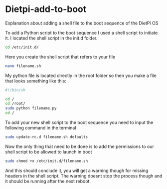 # Dietpi-add-to-boot
Explanation about adding a shell file to the boot sequence of the DietPi OS


To add a Python script to the boot sequence I used a shell script to initiate it.
I located the shell script in the init.d folder.

```bash
cd /etc/init.d/
```

Here you create the shell script that refers to your file

```bash
nano filename.sh
```

My python file is located directly in the root folder so then you make a file that looks something like this: 

```bash
#!/bin/sh

cd /
cd /root/
sudo python filename.py
cd /
```

To add your new shell script to the boot sequence you need to input the following command in the terminal

```bash
sudo update-rc.d filename.sh defaults
```

Now the only thing that need to be done is to add the permissions to our shell script to be allowed to launch in boot

```bash
sudo chmod +x /etc/init.d/filename.sh
```

And this should conclude it, you will get a warning though for missing headers in the shell script. The warning doesnt stop the process though and it should be running after the next reboot.
